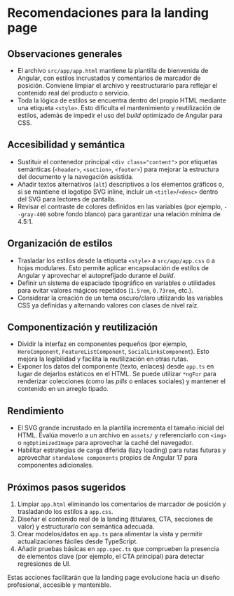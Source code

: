 # Recomendaciones para la landing page

## Observaciones generales
- El archivo `src/app/app.html` mantiene la plantilla de bienvenida de Angular, con estilos incrustados y comentarios de marcador de posición. Conviene limpiar el archivo y reestructurarlo para reflejar el contenido real del producto o servicio.
- Toda la lógica de estilos se encuentra dentro del propio HTML mediante una etiqueta `<style>`. Esto dificulta el mantenimiento y reutilización de estilos, además de impedir el uso del *build* optimizado de Angular para CSS.

## Accesibilidad y semántica
- Sustituir el contenedor principal `<div class="content">` por etiquetas semánticas (`<header>`, `<section>`, `<footer>`) para mejorar la estructura del documento y la navegación asistida.
- Añadir textos alternativos (`alt`) descriptivos a los elementos gráficos o, si se mantiene el logotipo SVG inline, incluir un `<title>`/`<desc>` dentro del SVG para lectores de pantalla.
- Revisar el contraste de colores definidos en las variables (por ejemplo, `--gray-400` sobre fondo blanco) para garantizar una relación mínima de 4.5:1.

## Organización de estilos
- Trasladar los estilos desde la etiqueta `<style>` a `src/app/app.css` o a hojas modulares. Esto permite aplicar encapsulación de estilos de Angular y aprovechar el autoprefijado durante el *build*.
- Definir un sistema de espaciado tipográfico en variables o utilidades para evitar valores mágicos repetidos (`1.5rem`, `0.73rem`, etc.).
- Considerar la creación de un tema oscuro/claro utilizando las variables CSS ya definidas y alternando valores con clases de nivel raíz.

## Componentización y reutilización
- Dividir la interfaz en componentes pequeños (por ejemplo, `HeroComponent`, `FeatureListComponent`, `SocialLinksComponent`). Esto mejora la legibilidad y facilita la reutilización en otras rutas.
- Exponer los datos del componente (texto, enlaces) desde `app.ts` en lugar de dejarlos estáticos en el HTML. Se puede utilizar `*ngFor` para renderizar colecciones (como las *pills* o enlaces sociales) y mantener el contenido en un arreglo tipado.

## Rendimiento
- El SVG grande incrustado en la plantilla incrementa el tamaño inicial del HTML. Evalúa moverlo a un archivo en `assets/` y referenciarlo con `<img>` o `ngOptimizedImage` para aprovechar la caché del navegador.
- Habilitar estrategias de carga diferida (lazy loading) para rutas futuras y aprovechar `standalone components` propios de Angular 17 para componentes adicionales.

## Próximos pasos sugeridos
1. Limpiar `app.html` eliminando los comentarios de marcador de posición y trasladando los estilos a `app.css`.
2. Diseñar el contenido real de la landing (titulares, CTA, secciones de valor) y estructurarlo con semántica adecuada.
3. Crear modelos/datos en `app.ts` para alimentar la vista y permitir actualizaciones fáciles desde TypeScript.
4. Añadir pruebas básicas en `app.spec.ts` que comprueben la presencia de elementos clave (por ejemplo, el CTA principal) para detectar regresiones de UI.

Estas acciones facilitarán que la landing page evolucione hacia un diseño profesional, accesible y mantenible.
